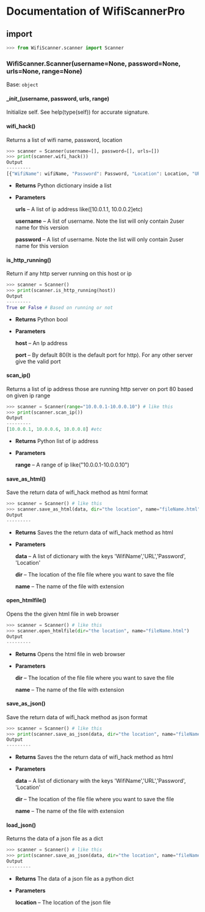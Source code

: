 # Documentation of WifiScannerPro
## import
```python
>>> from WifiScanner.scanner import Scanner
```
### WifiScanner.Scanner(username=None, password=None, urls=None, range=None)
Base: `object`

#### \__init__(username, password, urls, range)

Initialize self. See help(type(self)) for accurate signature.

#### wifi_hack()
Returns a list of wifi name, password, location

```python
>>> scanner = Scanner(username=[], password=[], urls=[])
>>> print(scanner.wifi_hack())
Output
---------
[{"WifiName": wifiName, "Password": Password, "Location": Location, "URL": url}]
```

* **Returns**
    Python dictionary inside a list

* **Parameters**

    **urls**     – A list of ip address like([10.0.1.1, 10.0.0.2]etc)

    **username** – A list of username. Note the list will only contain 2user name for this version

    **password** – A list of username. Note the list will only contain 2user name for this version

#### is_http_running()
Return if any http server running on this host or ip

```python
>>> scanner = Scanner()
>>> print(scanner.is_http_running(host))
Output
---------
True or False # Based on running or not
```

* **Returns**
    Python bool 

* **Parameters**

    **host** – An Ip address

    **port** – By default 80(It is the default port for http). For any other server give the valid port  

#### scan_ip()
Returns a list of ip address those are running http server on port 80 based on given ip range 

```python
>>> scanner = Scanner(range="10.0.0.1-10.0.0.10") # like this
>>> print(scanner.scan_ip())
Output
---------
[10.0.0.1, 10.0.0.6, 10.0.0.8] #etc
```

* **Returns**
    Python list of ip address

* **Parameters**

    **range** – A range of ip like("10.0.0.1-10.0.0.10")

#### save_as_html()
Save the return data of wifi_hack method as html format

```python
>>> scanner = Scanner() # like this
>>> scanner.save_as_html(data, dir="the location", name="fileName.html")
Output
---------

```

* **Returns**
    Saves the the return data of wifi_hack method as html

* **Parameters**

    **data** – A list of dictionary with the keys 'WifiName','URL','Password', 'Location'

    **dir** – The location of the file file where you want to save the file

    **name** – The name of the file with extension

#### open_htmlfile()
Opens the the given html file in web browser

```python
>>> scanner = Scanner() # like this
>>> scanner.open_htmlfile(dir="the location", name="fileName.html")
Output
---------

```

* **Returns**
    Opens the html file in web browser

* **Parameters**

    **dir** – The location of the file file where you want to save the file

    **name** – The name of the file with extension

#### save_as_json()
Save the return data of wifi_hack method as json format

```python
>>> scanner = Scanner() # like this
>>> print(scanner.save_as_json(data, dir="the location", name="fileName.json"))
Output
---------

```

* **Returns**
    Saves the the return data of wifi_hack method as html

* **Parameters**

    **data** – A list of dictionary with the keys 'WifiName','URL','Password', 'Location'

    **dir**  – The location of the file file where you want to save the file

    **name** – The name of the file with extension

#### load_json()
Returns the data of a json file as a dict

```python
>>> scanner = Scanner() # like this
>>> print(scanner.save_as_json(data, dir="the location", name="fileName.json"))
Output
---------

```

* **Returns**
    The data of a json file as a python dict

* **Parameters**

    **location** – The location of the json file